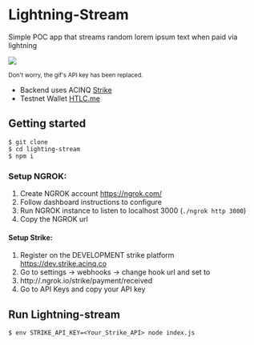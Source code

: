 # Lightning-Stream

Simple POC app that streams random lorem ipsum text when paid via lightning

![](output.gif)

<sup>Don't worry, the gif's API key has been replaced. </sup>

- Backend uses ACINQ [Strike](https://dev.strike.acinq.co)
- Testnet Wallet [HTLC.me](https://htlc.me/)

## Getting started

```
$ git clone 
$ cd lighting-stream
$ npm i
```

### Setup NGROK:

1. Create NGROK account https://ngrok.com/
2. Follow dashboard instructions to configure
3. Run NGROK instance to listen to localhost 3000 (`./ngrok http 3000`)
4. Copy the NGROK url 

#### Setup Strike:
1. Register on the DEVELOPMENT strike platform https://dev.strike.acinq.co
2. Go to settings -> webhooks -> change hook url and set to
3. http://<your-instance>.ngrok.io/strike/payment/received
4. Go to API Keys and copy your API key


## Run Lightning-stream

```
$ env STRIKE_API_KEY=<Your_Strike_API> node index.js
```